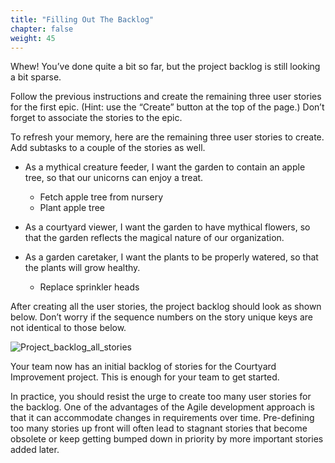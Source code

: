 ```yaml
---
title: "Filling Out The Backlog"
chapter: false
weight: 45
---
```


Whew!  You’ve done quite a bit so far, but the project backlog is still looking a bit sparse.  

Follow the previous instructions and create the remaining three user stories for the first epic.  (Hint: use the “Create” button at the top of the page.)  Don’t forget to associate the stories to the epic.  

To refresh your memory, here are the remaining three user stories to create.  Add subtasks to a couple of the stories as well.

- As a mythical creature feeder, I want the garden to contain an apple tree, so that our unicorns can enjoy a treat.
  - Fetch apple tree from nursery
  - Plant apple tree

- As a courtyard viewer, I want the garden to have mythical flowers, so that the garden reflects the magical nature of our organization.

- As a garden caretaker, I want the plants to be properly watered, so that the plants will grow healthy.
  - Replace sprinkler heads

After creating all the user stories, the project backlog should look as shown below.  Don’t worry if the sequence numbers on the story unique keys are not identical to those below.  

![Project_backlog_all_stories](/images/40_Epics_Stories_And_Tasks/Project_backlog_all_stories.png)

Your team now has an initial backlog of stories for the Courtyard Improvement project.  This is enough for your team to get started.  

In practice, you should resist the urge to create too many user stories for the backlog.  One of the advantages of the Agile development approach is that it can accommodate changes in requirements over time.  Pre-defining too many stories up front will often lead to stagnant stories that become obsolete or keep getting bumped down in priority by more important stories added later.  
